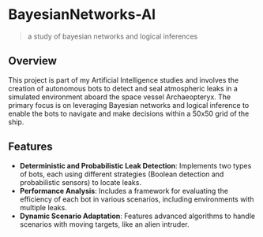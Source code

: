 # BayesianNetworks-AI
> a study of bayesian networks and logical inferences

## Overview
This project is part of my Artificial Intelligence studies and involves the creation of autonomous bots to detect and seal atmospheric leaks in a simulated environment aboard the space vessel Archaeopteryx. The primary focus is on leveraging Bayesian networks and logical inference to enable the bots to navigate and make decisions within a 50x50 grid of the ship.

## Features
* __Deterministic and Probabilistic Leak Detection__: Implements two types of bots, each using different strategies (Boolean detection and probabilistic sensors) to locate leaks.
* __Performance Analysis__: Includes a framework for evaluating the efficiency of each bot in various scenarios, including environments with multiple leaks.
* __Dynamic Scenario Adaptation__: Features advanced algorithms to handle scenarios with moving targets, like an alien intruder.